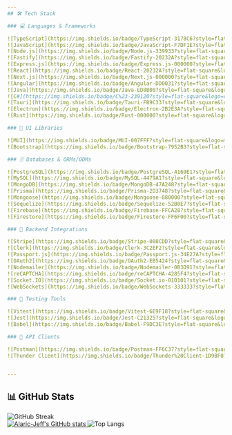 ```yaml
---
## 🛠️ Tech Stack

### 💻 Languages & Frameworks

![TypeScript](https://img.shields.io/badge/TypeScript-3178C6?style=flat-square&logo=typescript&logoColor=white)
![JavaScript](https://img.shields.io/badge/JavaScript-F7DF1E?style=flat-square&logo=javascript&logoColor=black)
![Node.js](https://img.shields.io/badge/Node.js-339933?style=flat-square&logo=node.js&logoColor=white)
![Fastify](https://img.shields.io/badge/Fastify-20232A?style=flat-square&logo=fastify&logoColor=white)
![Express.js](https://img.shields.io/badge/Express.js-000000?style=flat-square&logo=express&logoColor=white)
![React](https://img.shields.io/badge/React-20232A?style=flat-square&logo=react&logoColor=61DAFB)
![Next.js](https://img.shields.io/badge/Next.js-000000?style=flat-square&logo=nextdotjs&logoColor=white)
![Angular](https://img.shields.io/badge/Angular-DD0031?style=flat-square&logo=angular&logoColor=white)
![Java](https://img.shields.io/badge/Java-ED8B00?style=flat-square&logo=java&logoColor=white)
![C#](https://img.shields.io/badge/C%23-239120?style=flat-square&logo=c-sharp&logoColor=white)
![Tauri](https://img.shields.io/badge/Tauri-FB9C33?style=flat-square&logo=tauri&logoColor=white)
![Electron](https://img.shields.io/badge/Electron-2B2E3A?style=flat-square&logo=electron&logoColor=9FEAF9)
![Rust](https://img.shields.io/badge/Rust-000000?style=flat-square&logo=rust&logoColor=white)

### 🎨 UI Libraries

![MUI](https://img.shields.io/badge/MUI-007FFF?style=flat-square&logo=mui&logoColor=white)
![Bootstrap](https://img.shields.io/badge/Bootstrap-7952B3?style=flat-square&logo=bootstrap&logoColor=white)

### 🗄️ Databases & ORMs/ODMs

![PostgreSQL](https://img.shields.io/badge/PostgreSQL-4169E1?style=flat-square&logo=postgresql&logoColor=white)
![MySQL](https://img.shields.io/badge/MySQL-4479A1?style=flat-square&logo=mysql&logoColor=white)
![MongoDB](https://img.shields.io/badge/MongoDB-47A248?style=flat-square&logo=mongodb&logoColor=white)
![Prisma](https://img.shields.io/badge/Prisma-2D3748?style=flat-square&logo=prisma&logoColor=white)
![Mongoose](https://img.shields.io/badge/Mongoose-880000?style=flat-square&logo=mongoose&logoColor=white)
![Sequelize](https://img.shields.io/badge/Sequelize-52B0E7?style=flat-square&logo=sequelize&logoColor=white)
![Firebase](https://img.shields.io/badge/Firebase-FFCA28?style=flat-square&logo=firebase&logoColor=black)
![Firestore](https://img.shields.io/badge/Firestore-FF6F00?style=flat-square&logo=google-cloud&logoColor=white)

### 🔌 Backend Integrations

![Stripe](https://img.shields.io/badge/Stripe-008CDD?style=flat-square&logo=stripe&logoColor=white)
![Clerk](https://img.shields.io/badge/Clerk-3C2EF2?style=flat-square&logo=clerk&logoColor=white)
![Passport.js](https://img.shields.io/badge/Passport.js-34E27A?style=flat-square&logo=passport&logoColor=white)
![OAuth2](https://img.shields.io/badge/OAuth2-EB5424?style=flat-square&logo=oauth&logoColor=white)
![Nodemailer](https://img.shields.io/badge/Nodemailer-0B3D91?style=flat-square&logo=gmail&logoColor=white)
![reCAPTCHA](https://img.shields.io/badge/reCAPTCHA-4285F4?style=flat-square&logo=google&logoColor=white)
![Socket.IO](https://img.shields.io/badge/Socket.io-010101?style=flat-square&logo=socket.io&logoColor=white)
![WebSockets](https://img.shields.io/badge/WebSockets-333333?style=flat-square&logo=websocket&logoColor=white)

### 🧪 Testing Tools

![Vitest](https://img.shields.io/badge/Vitest-6E9F18?style=flat-square&logo=vitest&logoColor=white)
![Jest](https://img.shields.io/badge/Jest-C21325?style=flat-square&logo=jest&logoColor=white)
![Babel](https://img.shields.io/badge/Babel-F9DC3E?style=flat-square&logo=babel&logoColor=black)

### 🧪 API Clients

![Postman](https://img.shields.io/badge/Postman-FF6C37?style=flat-square&logo=postman&logoColor=white)
![Thunder Client](https://img.shields.io/badge/Thunder%20Client-1D9BF0?style=flat-square&logo=thunder-client&logoColor=white)


---
```


## 📊 GitHub Stats

![GitHub Streak](https://github-readme-streak-stats.herokuapp.com/?user=Alaric-Jeff&theme=radical)  
[![Alaric-Jeff's GitHub stats](https://github-readme-stats.vercel.app/api?username=Alaric-Jeff&show_icons=true&theme=radical)  ](https://github-readme-stats.vercel.app/api?username=Alaric-Jeff&show_icons=true&theme=radical&cache_seconds=1800
)
![Top Langs](https://github-readme-stats.vercel.app/api/top-langs/?username=Alaric-Jeff&layout=compact&theme=radical)  

